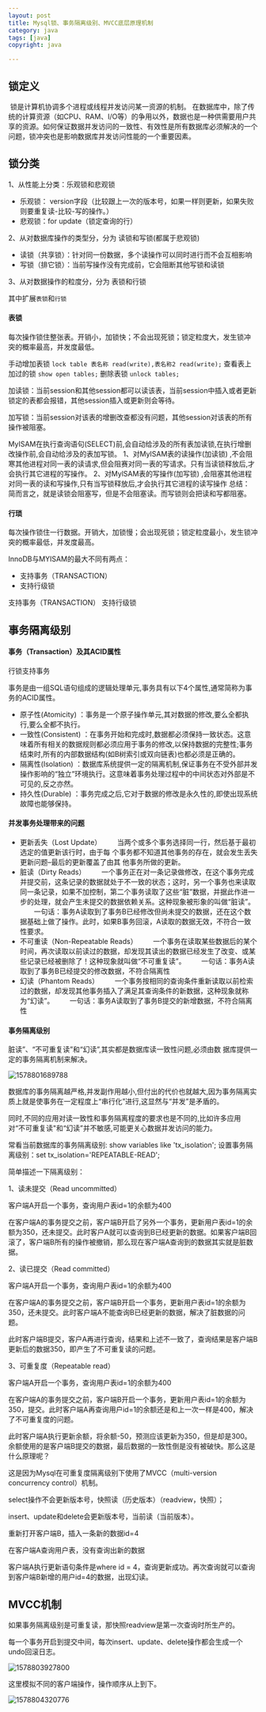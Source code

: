 ```yaml
---
layout: post
title: Mysql锁、事务隔离级别、MVCC底层原理机制
category: java
tags: [java]
copyright: java

---
```


## 锁定义

​		锁是计算机协调多个进程或线程并发访问某一资源的机制。
​		在数据库中，除了传统的计算资源（如CPU、RAM、I/O等）的争用以外，数据也是一种供需要用户共享的资源。如何保证数据并发访问的一致性、有效性是所有数据库必须解决的一个问题，锁冲突也是影响数据库并发访问性能的一个重要因素。

## 锁分类

1、从性能上分类：乐观锁和悲观锁

- 乐观锁： version字段（比较跟上一次的版本号，如果一样则更新，如果失败则要重复读-比较-写的操作。）
- 悲观锁：for update（锁定查询的行）

2、从对数据库操作的类型分，分为 读锁和写锁(都属于悲观锁)

- 读锁（共享锁）：针对同一份数据，多个读操作可以同时进行而不会互相影响
- 写锁（排它锁）：当前写操作没有完成前，它会阻断其他写锁和读锁

3、从对数据操作的粒度分，分为 表锁和行锁



其中扩展`表锁`和`行锁`

#### 表锁

每次操作锁住整张表。开销小，加锁快；不会出现死锁；锁定粒度大，发生锁冲
突的概率最高，并发度最低。

手动增加表锁
`lock table 表名称 read(write),表名称2 read(write);`
查看表上加过的锁
`show open tables;`
删除表锁
`unlock tables;`

加读锁：当前session和其他session都可以读该表，当前session中插入或者更新锁定的表都会报错，其他session插入或更新则会等待。

加写锁：当前session对该表的增删改查都没有问题，其他session对该表的所有操作被阻塞。



MyISAM在执行查询语句(SELECT)前,会自动给涉及的所有表加读锁,在执行增删改操作前,会自动给涉及的表加写锁。
1、对MyISAM表的读操作(加读锁) ,不会阻寒其他进程对同一表的读请求,但会阻赛对同一表的写请求。只有当读锁释放后,才会执行其它进程的写操作。
2、对MylSAM表的写操作(加写锁) ,会阻塞其他进程对同一表的读和写操作,只有当写锁释放后,才会执行其它进程的读写操作
总结：
简而言之，就是读锁会阻塞写，但是不会阻塞读。而写锁则会把读和写都阻塞。

#### 行琐

每次操作锁住一行数据。开销大，加锁慢；会出现死锁；锁定粒度最小，发生锁冲突的概率最低，并发度最高。

InnoDB与MYISAM的最大不同有两点：

- 支持事务（TRANSACTION）
- 支持行级锁

支持事务（TRANSACTION）
支持行级锁

## 事务隔离级别

#### 事务（Transaction）及其ACID属性

行锁支持事务

事务是由一组SQL语句组成的逻辑处理单元,事务具有以下4个属性,通常简称为事务的ACID属性。

- 原子性(Atomicity) ：事务是一个原子操作单元,其对数据的修改,要么全都执行,要么全都不执行。
- 一致性(Consistent) ：在事务开始和完成时,数据都必须保持一致状态。这意味着所有相关的数据规则都必须应用于事务的修改,以保持数据的完整性;事务结束时,所有的内部数据结构(如B树索引或双向链表)也都必须是正确的。
- 隔离性(Isolation) ：数据库系统提供一定的隔离机制,保证事务在不受外部并发操作影响的“独立”环境执行。这意味着事务处理过程中的中间状态对外部是不可见的,反之亦然。
- 持久性(Durable) ：事务完成之后,它对于数据的修改是永久性的,即使出现系统故障也能够保持。

#### 并发事务处理带来的问题

- 更新丢失（Lost Update）
  　　当两个或多个事务选择同一行，然后基于最初选定的值更新该行时，由于每
  个事务都不知道其他事务的存在，就会发生丢失更新问题–最后的更新覆盖了由其
  他事务所做的更新。
- 脏读（Dirty Reads）
  　　一个事务正在对一条记录做修改，在这个事务完成并提交前，这条记录的数据就处于不一致的状态；这时，另一个事务也来读取同一条记录，如果不加控制，第二个事务读取了这些“脏”数据，并据此作进一步的处理，就会产生未提交的数据依赖关系。这种现象被形象的叫做“脏读”。
  　　一句话：事务A读取到了事务B已经修改但尚未提交的数据，还在这个数据基础上做了操作。此时，如果B事务回滚，A读取的数据无效，不符合一致性要求。
- 不可重读（Non-Repeatable Reads）
  　　一个事务在读取某些数据后的某个时间，再次读取以前读过的数据，却发现其读出的数据已经发生了改变、或某些记录已经被删除了！这种现象就叫做“不可重复读”。
  　　一句话：事务A读取到了事务B已经提交的修改数据，不符合隔离性
- 幻读（Phantom Reads）
  　　一个事务按相同的查询条件重新读取以前检索过的数据，却发现其他事务插入了满足其查询条件的新数据，这种现象就称为“幻读”。
  　　一句话：事务A读取到了事务B提交的新增数据，不符合隔离性

#### 事务隔离级别

脏读”、“不可重复读”和“幻读”,其实都是数据库读一致性问题,必须由数
据库提供一定的事务隔离机制来解决。

![1578801689788](https://images.niaobulashi.com/typecho/uploads/2020/01/2642382755.png)

数据库的事务隔离越严格,并发副作用越小,但付出的代价也就越大,因为事务隔离实质上就是使事务在一定程度上“串行化”进行,这显然与“并发”是矛盾的。

同时,不同的应用对读一致性和事务隔离程度的要求也是不同的,比如许多应用对“不可重复读"和“幻读”并不敏感,可能更关心数据并发访问的能力。

常看当前数据库的事务隔离级别: show variables like 'tx_isolation';
设置事务隔离级别：set tx_isolation='REPEATABLE-READ';

简单描述一下隔离级别：

1、读未提交（Read uncommitted）

客户端A开启一个事务，查询用户表id=1的余额为400

在客户端A的事务提交之前，客户端B开启了另外一个事务，更新用户表id=1的余额为350，还未提交。此时客户A就可以查询到B已经更新的数据。如果客户端B回滚了，客户端B所有的操作被撤销，那么现在客户端A查询到的数据其实就是脏数据。

2、读已提交（Read committed）

客户端A开启一个事务，查询用户表id=1的余额为400

在客户端A的事务提交之前，客户端B开启一个事务，更新用户表id=1的余额为350，还未提交。此时客户端A不能查询B已经更新的数据，解决了脏数据的问题。

此时客户端B提交，客户A再进行查询，结果和上述不一致了，查询结果是客户端B更新后的数据350，即产生了不可重复读的问题。

3、可重复度（Repeatable read）

客户端A开启一个事务，查询用户表id=1的余额为400

在客户端A的事务提交之前，客户端B开启一个事务，更新用户表id=1的余额为350，提交。此时客户端A再查询用户id=1的余额还是和上一次一样是400，解决了不可重复度的问题。

此时客户端A执行更新余额，将余额-50，预测应该更新为350，但是却是300。余额使用的是客户端B提交的数据，最后数据的一致性倒是没有被破快。那么这是什么原理呢？

这是因为Mysql在可重复度隔离级别下使用了MVCC（multi-version concurrency control）机制。

select操作不会更新版本号，快照读（历史版本）（readview，快照）；

insert、update和delete会更新版本号，当前读（当前版本）。

重新打开客户端B，插入一条新的数据id=4

在客户端A查询用户表，没有查询出新的数据

客户端A执行更新语句条件是where id = 4，查询更新成功。再次查询就可以查询到客户端B新增的用户id=4的数据，出现幻读。

## MVCC机制

如果事务隔离级别是可重复读，那快照readview是第一次查询时所生产的。

每一个事务开启到提交中间，每次insert、update、delete操作都会生成一个undo回滚日志。



![1578803927800](https://images.niaobulashi.com/typecho/uploads/2020/01/2715093167.png)

这里模拟不同的客户端操作，操作顺序从上到下。

![1578804320776](https://images.niaobulashi.com/typecho/uploads/2020/01/2475687894.png)






